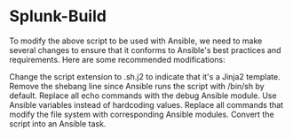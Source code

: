 # Splunk-Build


To modify the above script to be used with Ansible, we need to make several changes to ensure that it conforms to Ansible's best practices and requirements. Here are some recommended modifications:

Change the script extension to .sh.j2 to indicate that it's a Jinja2 template.
Remove the shebang line since Ansible runs the script with /bin/sh by default.
Replace all echo commands with the debug Ansible module.
Use Ansible variables instead of hardcoding values.
Replace all commands that modify the file system with corresponding Ansible modules.
Convert the script into an Ansible task.


